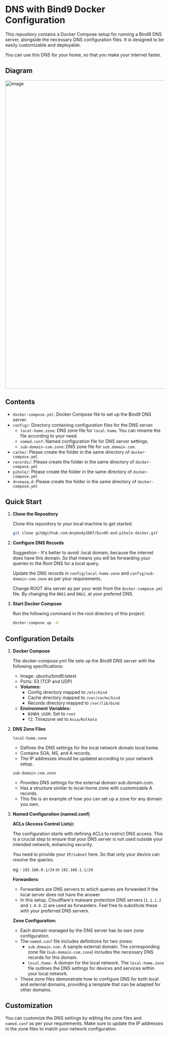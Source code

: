 # DNS with Bind9 Docker Configuration

This repository contains a Docker Compose setup for running a Bind9 DNS server, alongside the necessary DNS configuration files. It is designed to be easily customizable and deployable.

You can use this DNS for your home, so that you make your internet faster.

## Diagram

<img width="972" alt="image" src="https://github.com/Anybody2007/bind9-and-pihole-docker/assets/33482071/47364b15-2cf4-4868-8531-f582c6901d52">

## Contents

- `docker-compose.yml`: Docker Compose file to set up the Bind9 DNS server.
- `config/`: Directory containing configuration files for the DNS server.
  - `local-home.zone`: DNS zone file for `local.home`. You can rename the file according to your need.
  - `named.conf`: Named configuration file for DNS server settings.
  - `sub-domain-com.zone`: DNS zone file for `sub.domain.com`.
- `cache/`: Please create the folder in the same directory of `docker-compose.yml`
- `records/`: Please create the folder in the same directory of `docker-compose.yml`
- `pihole/`: Please create the folder in the same directory of `docker-compose.yml`
- `dnsmasq.d`: Please create the folder in the same directory of `docker-compose.yml`

  
## Quick Start

1. **Clone the Repository**

   Clone this repository to your local machine to get started.

   ```bash
   git clone git@github.com:Anybody2007/bind9-and-pihole-docker.git
   ```

2. **Configure DNS Records**

    Suggestion - It's better to avoid .local domain, because the internet does have this domain. So that means you will be forwarding your queries to the Root DNS for a local query.

    Update the DNS records in `config/local-home.zone` and `config/sub-domain-com.zone` as per your requirements.

    Change ROOT dns server as per your wish from the `docker-compose.yml` file. By changing the `DNS1` and `DNS2`, at your prefered DNS.
   
4. **Start Docker Compose**
   
    Run the following command in the root directory of this project:
    ```bash
    docker-compose up -d
    ```

## Configuration Details

1. **Docker Compose**

    The docker-compose.yml file sets up the Bind9 DNS server with the following specifications:

    - Image: ubuntu/bind9:latest
    - Ports: 53 (TCP and UDP)
    - **Volumes:**
      - Config directory mapped to `/etc/bind`
      - Cache directory mapped to `/var/cache/bind`
      - Records directory mapped to `/var/lib/bind`
    - **Environment Variables:**
      - `BIND9_USER`: Set to `root`
      - `TZ`: Timezone set to `Asia/Kolkata`

2. **DNS Zone Files**

    `local-home.zone`
   
    - Defines the DNS settings for the local network domain local.home.
    - Contains SOA, NS, and A records.
    - The IP addresses should be updated according to your network setup.
      
    `sub-domain-com.zone`
   
    - Provides DNS settings for the external domain sub.domain.com.
    - Has a structure similar to local-home.zone with customizable A records.
    - This file is an example of how you can set up a zone for any domain you own.
   
4. **Named Configuration (named.conf)**
   
    **ACLs (Access Control Lists):**

     The configuration starts with defining ACLs to restrict DNS access. This is a crucial step to ensure that your DNS server is not used outside your intended network, enhancing security.

     You need to provide your `IP/subnet` here. So that only your device can resolve the queries.

     eg - `192.168.0.1/24` or `192.168.1.1/24`

    **Forwarders:**

     - Forwarders are DNS servers to which queries are forwarded if the local server does not have the answer.
     - In this setup, Cloudflare's malware protection DNS servers (`1.1.1.2` and `1.0.0.2`) are used as forwarders. Feel free to substitute these with your preferred DNS servers.
       
    **Zone Configuration:**

      - Each domain managed by the DNS server has its own zone configuration.
      - The `named.conf` file includes definitions for two zones:
        - `sub.domain.com:` A sample external domain. The corresponding zone file (`sub-domain-com.zone`) includes the necessary DNS records for this domain.
        - `local.home:` A domain for the local network. The `local-home.zone` file outlines the DNS settings for devices and services within your local network.
      - These zone files demonstrate how to configure DNS for both local and external domains, providing a template that can be adapted for other domains.
  
## Customization

  You can customize the DNS settings by editing the zone files and `named.conf` as per your requirements. Make sure to update the IP addresses in the zone files to match your network configuration.
